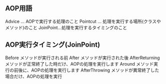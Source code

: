 ## AOP用語

Advice ... AOPで実行する処理のこと
Pointcut ... 処理を実行する場所(クラスやメソッド)のこと
JoinPoint...処理を実行するタイミングのこと


## AOP実行タイミング(JoinPoint)
Before メソッドが実行される前
After メソッドが実行された後
AfterReturning メソッドが正常終了した時だけ、AOPの処理を実行します
Around メソッド実行の前後に、AOPの処理を実行します
AfterThrowing メソッドが異常終了した場合だけ、AOPの処理を実行

